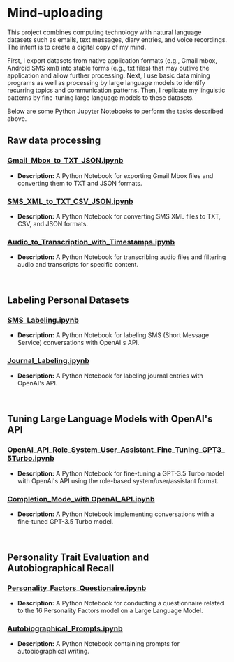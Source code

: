 # Mind-uploading

This project combines computing technology with natural language datasets such as emails, text messages, diary entries, and voice recordings. The intent is to create a digital copy of my mind.

First, I export datasets from native application formats (e.g., Gmail mbox, Android SMS xml) into stable forms (e.g., txt files) that may outlive the application and allow further processing. Next, I use basic data mining programs as well as processing by large language models to identify recurring topics and communication patterns. Then, I replicate my linguistic patterns by fine-tuning large language models to these datasets.

Below are some Python Jupyter Notebooks to perform the tasks described above.

## Raw data processing

### [Gmail_Mbox_to_TXT_JSON.ipynb](https://github.com/isaac-mackey/mind-uploading/blob/main/Gmail_Mbox_to_TXT_JSON.ipynb)

- **Description:** A Python Notebook for exporting Gmail Mbox files and converting them to TXT and JSON formats.

### [SMS_XML_to_TXT_CSV_JSON.ipynb](https://github.com/isaac-mackey/mind-uploading/blob/main/SMS_XML_to_TXT_CSV_JSON.ipynb)

- **Description:** A Python Notebook for converting SMS XML files to TXT, CSV, and JSON formats.

### [Audio_to_Transcription_with_Timestamps.ipynb](https://github.com/isaac-mackey/mind-uploading/blob/main/Audio_Transcription_Timestamps.ipynb)

- **Description:** A Python Notebook for transcribing audio files and filtering audio and transcripts for specific content.

</br>

## Labeling Personal Datasets

### [SMS_Labeling.ipynb](https://github.com/isaac-mackey/mind-uploading/blob/main/SMS_Labeling.ipynb)

- **Description:** A Python Notebook for labeling SMS (Short Message Service) conversations with OpenAI's API.

### [Journal_Labeling.ipynb](https://github.com/isaac-mackey/mind-uploading/blob/main/Journal_Labeling.ipynb)

- **Description:** A Python Notebook for labeling journal entries with OpenAI's API.

</br>

## Tuning Large Language Models with OpenAI's API 

### [OpenAI_API_Role_System_User_Assistant_Fine_Tuning_GPT3_5Turbo.ipynb](https://github.com/isaac-mackey/mind-uploading/blob/main/OpenAI_API_Role_System_User_Assistant_Fine_Tuning_GPT3_5Turbo.ipynb)

- **Description:** A Python Notebook for fine-tuning a GPT-3.5 Turbo model with OpenAI's API using the role-based system/user/assistant format.

### [Completion_Mode_with OpenAI_API.ipynb](https://github.com/isaac-mackey/mind-uploading/blob/main/IsaacBot_SMS_Completion_Mode_GPT3_5Turbo.ipynb)

- **Description:** A Python Notebook implementing conversations with a fine-tuned GPT-3.5 Turbo model.

</br>

## Personality Trait Evaluation and Autobiographical Recall

### [Personality_Factors_Questionaire.ipynb](https://github.com/isaac-mackey/mind-uploading/blob/main/16_Personality_Factors_Questionaire.ipynb)

- **Description:** A Python Notebook for conducting a questionnaire related to the 16 Personality Factors model on a Large Language Model.

### [Autobiographical_Prompts.ipynb](https://github.com/isaac-mackey/mind-uploading/blob/main/Autobiographical_Prompts.ipynb)

- **Description:** A Python Notebook containing prompts for autobiographical writing.
